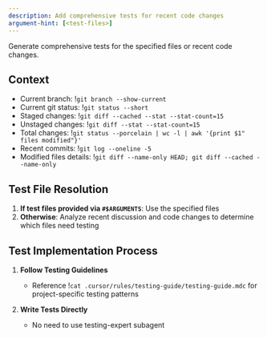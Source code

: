 ```yaml
---
description: Add comprehensive tests for recent code changes
argument-hint: [<test-files>]
---
```


<ultrathink />

Generate comprehensive tests for the specified files or recent code changes.

## Context

- Current branch: !`git branch --show-current`
- Current git status: !`git status --short`
- Staged changes: !`git diff --cached --stat --stat-count=15`
- Unstaged changes: !`git diff --stat --stat-count=15`
- Total changes: !`git status --porcelain | wc -l | awk '{print $1" files modified"}'`
- Recent commits: !`git log --oneline -5`
- Modified files details: !`git diff --name-only HEAD; git diff --cached --name-only`

## Test File Resolution

1. **If test files provided via `#$ARGUMENTS`**: Use the specified files
2. **Otherwise**: Analyze recent discussion and code changes to determine which files need testing

## Test Implementation Process

1. **Follow Testing Guidelines**
   - Reference !`cat .cursor/rules/testing-guide/testing-guide.mdc` for project-specific testing patterns

2. **Write Tests Directly**
   - No need to use testing-expert subagent
